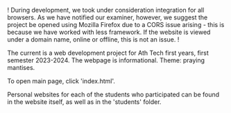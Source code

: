 ! During development, we took under consideration integration for all browsers. As we have notified our examiner, however, we suggest the project be opened using Mozilla Firefox due to a CORS issue arising - this is because we have worked with less framework. 
If the website is viewed under a domain name, online or offline, this is not an issue. !

The current is a web development project for Ath Tech first years, first semester 2023-2024. The webpage is informational. Theme: praying mantises. 

To open main page, click 'index.html'.

Personal websites for each of the students who participated can be found in the website itself, as well as in the 'students' folder. 
